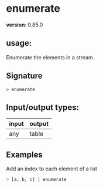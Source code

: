 # enumerate

**version**: 0.85.0

## **usage**:

Enumerate the elements in a stream.

## Signature

`> enumerate `

## Input/output types:

| input | output |
| ----- | ------ |
| any   | table  |

## Examples

Add an index to each element of a list

```bash
> [a, b, c] | enumerate
```
